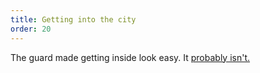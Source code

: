 ```yaml
---
title: Getting into the city
order: 20
---
```


The guard made getting inside look easy. It [probably isn't.](bridge)
